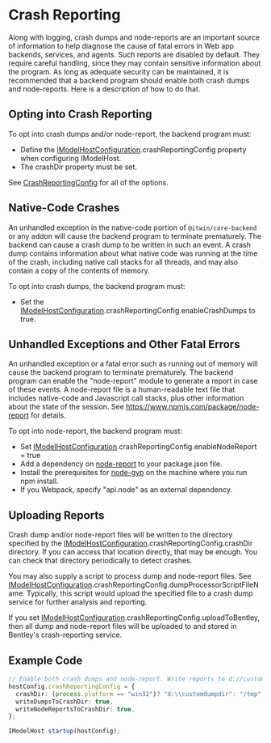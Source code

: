 # Crash Reporting

Along with logging, crash dumps and node-reports are an important source of information to help diagnose the cause of fatal errors in Web app backends, services, and agents. Such reports are disabled by default. They require careful handling, since they may contain sensitive information about the program. As long as adequate security can be maintained, it is recommended that a backend program should enable both crash dumps and node-reports. Here is a description of how to do that.

## Opting into Crash Reporting

To opt into crash dumps and/or node-report, the backend program must:

- Define the [IModelHostConfiguration]($backend).crashReportingConfig property when configuring IModelHost.
- The crashDir property must be set.

See [CrashReportingConfig]($backend) for all of the options.

## Native-Code Crashes

An unhandled exception in the native-code portion of `@itwin/core-backend` or any addon will cause the backend program to terminate prematurely. The backend can cause a crash dump to be written in such an event. A crash dump contains information about what native code was running at the time of the crash, including native call stacks for all threads, and may also contain a copy of the contents of memory.

<!-- WIP On Windows, crash dumps will be in the Microsoft mini-dump format and can be analyzed by a variety of debugging tools.
On Linux ...?
-->

To opt into crash dumps, the backend program must:

- Set the [IModelHostConfiguration]($backend).crashReportingConfig.enableCrashDumps to true.

## Unhandled Exceptions and Other Fatal Errors

An unhandled exception or a fatal error such as running out of memory will cause the backend program to terminate prematurely. The backend program can enable the "node-report" module to generate a report in case of these events. A node-report file is a human-readable text file that includes native-code and Javascript call stacks, plus other information about the state of the session. See <https://www.npmjs.com/package/node-report> for details.

To opt into node-report, the backend program must:

- Set [IModelHostConfiguration]($backend).crashReportingConfig.enableNodeReport = true
- Add a dependency on [node-report](https://www.npmjs.com/package/node-report) to your package.json file.
- Install the prerequisites for [node-gyp](https://www.npmjs.com/package/node-gyp) on the machine where you run npm install.
- If you Webpack, specify "api.node" as an external dependency.

## Uploading Reports

Crash dump and/or node-report files will be written to the directory specified by the [IModelHostConfiguration]($backend).crashReportingConfig.crashDir directory. If you can access that location directly, that may be enough. You can check that directory periodically to detect crashes.

You may also supply a script to process dump and node-report files. See [IModelHostConfiguration]($backend).crashReportingConfig.dumpProcessorScriptFileName. Typically, this script would upload the specified file to a crash dump service for further analysis and reporting.

If you set [IModelHostConfiguration]($backend).crashReportingConfig.uploadToBentley, then all dump and node-report files will be uploaded to and stored in Bentley's crash-reporting service.

## Example Code

```ts
// Enable both crash dumps and node-report. Write reports to d://customdumpdir on Windows
hostConfig.crashReportingConfig = {
  crashDir: (process.platform == "win32")? "d:\\customdumpdir": "/tmp";
  writeDumpsToCrashDir: true,
  writeNodeReportsToCrashDir: true,
};

IModelHost.startup(hostConfig);
```
